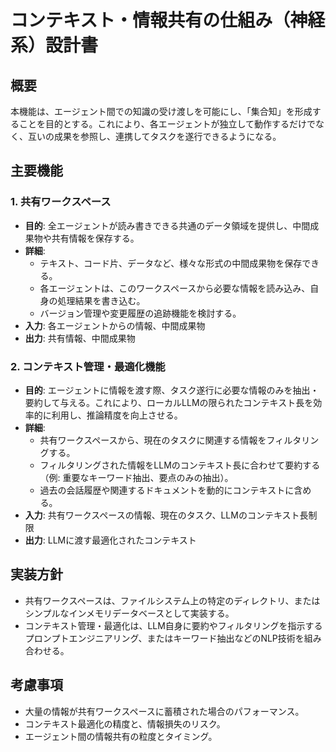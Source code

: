 # コンテキスト・情報共有の仕組み（神経系）設計書

## 概要

本機能は、エージェント間での知識の受け渡しを可能にし、「集合知」を形成することを目的とする。これにより、各エージェントが独立して動作するだけでなく、互いの成果を参照し、連携してタスクを遂行できるようになる。

## 主要機能

### 1. 共有ワークスペース

- **目的**: 全エージェントが読み書きできる共通のデータ領域を提供し、中間成果物や共有情報を保存する。
- **詳細**: 
    - テキスト、コード片、データなど、様々な形式の中間成果物を保存できる。
    - 各エージェントは、このワークスペースから必要な情報を読み込み、自身の処理結果を書き込む。
    - バージョン管理や変更履歴の追跡機能を検討する。
- **入力**: 各エージェントからの情報、中間成果物
- **出力**: 共有情報、中間成果物

### 2. コンテキスト管理・最適化機能

- **目的**: エージェントに情報を渡す際、タスク遂行に必要な情報のみを抽出・要約して与える。これにより、ローカルLLMの限られたコンテキスト長を効率的に利用し、推論精度を向上させる。
- **詳細**: 
    - 共有ワークスペースから、現在のタスクに関連する情報をフィルタリングする。
    - フィルタリングされた情報をLLMのコンテキスト長に合わせて要約する（例: 重要なキーワード抽出、要点のみの抽出）。
    - 過去の会話履歴や関連するドキュメントを動的にコンテキストに含める。
- **入力**: 共有ワークスペースの情報、現在のタスク、LLMのコンテキスト長制限
- **出力**: LLMに渡す最適化されたコンテキスト

## 実装方針

- 共有ワークスペースは、ファイルシステム上の特定のディレクトリ、またはシンプルなインメモリデータベースとして実装する。
- コンテキスト管理・最適化は、LLM自身に要約やフィルタリングを指示するプロンプトエンジニアリング、またはキーワード抽出などのNLP技術を組み合わせる。

## 考慮事項

- 大量の情報が共有ワークスペースに蓄積された場合のパフォーマンス。
- コンテキスト最適化の精度と、情報損失のリスク。
- エージェント間の情報共有の粒度とタイミング。
